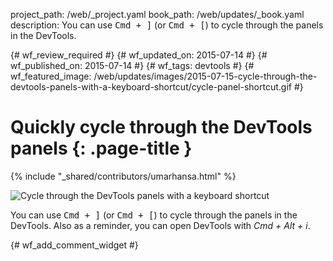 project_path: /web/_project.yaml
book_path: /web/updates/_book.yaml
description: You can use <kbd class='kbd'>Cmd + ]</kbd> (or <kbd class='kbd'>Cmd + [</kbd>) to cycle through the panels in the DevTools.

{# wf_review_required #}
{# wf_updated_on: 2015-07-14 #}
{# wf_published_on: 2015-07-14 #}
{# wf_tags: devtools #}
{# wf_featured_image: /web/updates/images/2015-07-15-cycle-through-the-devtools-panels-with-a-keyboard-shortcut/cycle-panel-shortcut.gif #}

# Quickly cycle through the DevTools panels {: .page-title }

{% include "_shared/contributors/umarhansa.html" %}


<img src="/web/updates/images/2015-07-15-cycle-through-the-devtools-panels-with-a-keyboard-shortcut/cycle-panel-shortcut.gif" alt="Cycle through the DevTools panels with a keyboard shortcut">

You can use <kbd class="kbd">Cmd + ]</kbd> (or <kbd class="kbd">Cmd + [</kbd>) to cycle through the panels in the DevTools. Also as a reminder, you can open DevTools with <em>Cmd + Alt + i</em>.




		


{# wf_add_comment_widget #}
